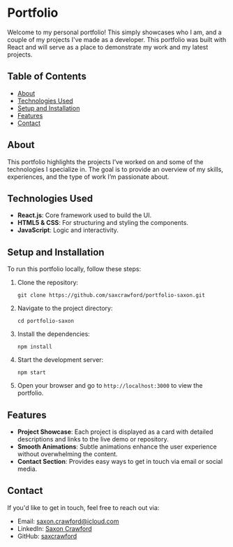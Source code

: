 # Portfolio

Welcome to my personal portfolio! This simply showcases who I am, and a couple of my projects I've made as a developer. This portfolio was built with React and will serve as a place to demonstrate my work and my latest projects.

## Table of Contents

- [About](#about)
- [Technologies Used](#technologies-used)
- [Setup and Installation](#setup-and-installation)
- [Features](#features)
- [Contact](#contact)

## About

This portfolio highlights the projects I’ve worked on and some of the technologies I specialize in. The goal is to provide an overview of my skills, experiences, and the type of work I’m passionate about.

## Technologies Used

- **React.js**: Core framework used to build the UI.
- **HTML5 & CSS**: For structuring and styling the components.
- **JavaScript**: Logic and interactivity.

## Setup and Installation

To run this portfolio locally, follow these steps:

1. Clone the repository:
   ```
   git clone https://github.com/saxcrawford/portfolio-saxon.git
   ```
2. Navigate to the project directory:
   ```
   cd portfolio-saxon
   ```
3. Install the dependencies:
   ```
   npm install
   ```
4. Start the development server:
   ```
   npm start
   ```
5. Open your browser and go to `http://localhost:3000` to view the portfolio.

## Features

- **Project Showcase**: Each project is displayed as a card with detailed descriptions and links to the live demo or repository.
- **Smooth Animations**: Subtle animations enhance the user experience without overwhelming the content.
- **Contact Section**: Provides easy ways to get in touch via email or social media.

## Contact

If you'd like to get in touch, feel free to reach out via:

- Email: saxon.crawford@icloud.com
- LinkedIn: [Saxon Crawford](https://www.linkedin.com/in/saxoncrawford/)
- GitHub: [saxcrawford](https://github.com/saxcrawford)
